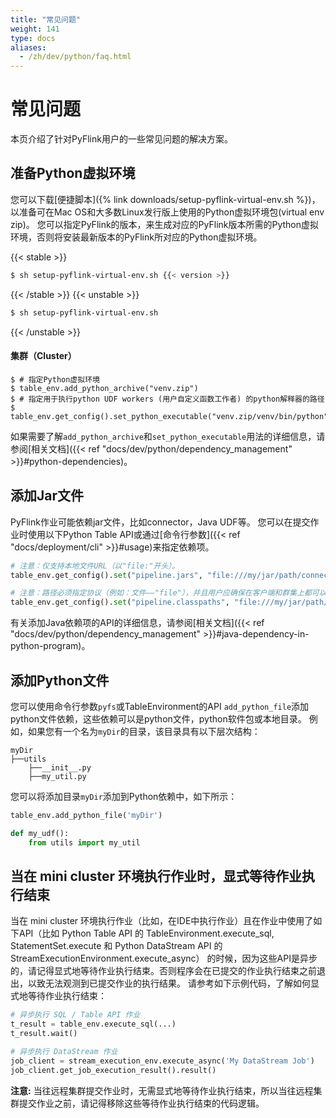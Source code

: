 ```yaml
---
title: "常见问题"
weight: 141
type: docs
aliases:
  - /zh/dev/python/faq.html
---
```

<!--
Licensed to the Apache Software Foundation (ASF) under one
or more contributor license agreements.  See the NOTICE file
distributed with this work for additional information
regarding copyright ownership.  The ASF licenses this file
to you under the Apache License, Version 2.0 (the
"License"); you may not use this file except in compliance
with the License.  You may obtain a copy of the License at

  http://www.apache.org/licenses/LICENSE-2.0

Unless required by applicable law or agreed to in writing,
software distributed under the License is distributed on an
"AS IS" BASIS, WITHOUT WARRANTIES OR CONDITIONS OF ANY
KIND, either express or implied.  See the License for the
specific language governing permissions and limitations
under the License.
-->

# 常见问题

本页介绍了针对PyFlink用户的一些常见问题的解决方案。



## 准备Python虚拟环境

您可以下载[便捷脚本]({% link downloads/setup-pyflink-virtual-env.sh %})，以准备可在Mac OS和大多数Linux发行版上使用的Python虚拟环境包(virtual env zip)。
您可以指定PyFlink的版本，来生成对应的PyFlink版本所需的Python虚拟环境，否则将安装最新版本的PyFlink所对应的Python虚拟环境。

{{< stable >}}
```bash 
$ sh setup-pyflink-virtual-env.sh {{< version >}}
```
{{< /stable >}}
{{< unstable >}}
```bash 
$ sh setup-pyflink-virtual-env.sh
```
{{< /unstable >}}

#### 集群（Cluster）

```shell
$ # 指定Python虚拟环境
$ table_env.add_python_archive("venv.zip")
$ # 指定用于执行python UDF workers (用户自定义函数工作者) 的python解释器的路径
$ table_env.get_config().set_python_executable("venv.zip/venv/bin/python")
```

如果需要了解`add_python_archive`和`set_python_executable`用法的详细信息，请参阅[相关文档]({{< ref "docs/dev/python/dependency_management" >}}#python-dependencies)。

## 添加Jar文件

PyFlink作业可能依赖jar文件，比如connector，Java UDF等。
您可以在提交作业时使用以下Python Table API或通过[命令行参数]({{< ref "docs/deployment/cli" >}}#usage)来指定依赖项。

```python
# 注意：仅支持本地文件URL（以"file:"开头）。
table_env.get_config().set("pipeline.jars", "file:///my/jar/path/connector.jar;file:///my/jar/path/udf.jar")

# 注意：路径必须指定协议（例如：文件——"file"），并且用户应确保在客户端和群集上都可以访问这些URL。
table_env.get_config().set("pipeline.classpaths", "file:///my/jar/path/connector.jar;file:///my/jar/path/udf.jar")
```

有关添加Java依赖项的API的详细信息，请参阅[相关文档]({{< ref "docs/dev/python/dependency_management" >}}#java-dependency-in-python-program)。

## 添加Python文件
您可以使用命令行参数`pyfs`或TableEnvironment的API `add_python_file`添加python文件依赖，这些依赖可以是python文件，python软件包或本地目录。
例如，如果您有一个名为`myDir`的目录，该目录具有以下层次结构：

```
myDir
├──utils
    ├──__init__.py
    ├──my_util.py
```

您可以将添加目录`myDir`添加到Python依赖中，如下所示：

```python
table_env.add_python_file('myDir')

def my_udf():
    from utils import my_util
```

## 当在 mini cluster 环境执行作业时，显式等待作业执行结束

当在 mini cluster 环境执行作业（比如，在IDE中执行作业）且在作业中使用了如下API（比如 Python Table API 的
TableEnvironment.execute_sql, StatementSet.execute 和 Python DataStream API 的 StreamExecutionEnvironment.execute_async）
的时候，因为这些API是异步的，请记得显式地等待作业执行结束。否则程序会在已提交的作业执行结束之前退出，以致无法观测到已提交作业的执行结果。
请参考如下示例代码，了解如何显式地等待作业执行结束：

```python
# 异步执行 SQL / Table API 作业
t_result = table_env.execute_sql(...)
t_result.wait()

# 异步执行 DataStream 作业
job_client = stream_execution_env.execute_async('My DataStream Job')
job_client.get_job_execution_result().result()
```

<strong>注意:</strong> 当往远程集群提交作业时，无需显式地等待作业执行结束，所以当往远程集群提交作业之前，请记得移除这些等待作业执行结束的代码逻辑。
